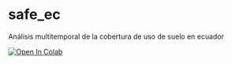 # safe_ec
Análisis multitemporal de la cobertura de uso de suelo en ecuador

[![Open In Colab](https://colab.research.google.com/assets/colab-badge.svg)](https://colab.research.google.com/github/Nachorock73/safe_ec/blob/main/analisis_maate.ipynb)
